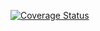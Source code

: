 [![Coverage Status](https://coveralls.io/repos/github/35middle/iv-api/badge.svg?t=OtDmYx)](https://coveralls.io/github/35middle/iv-api)